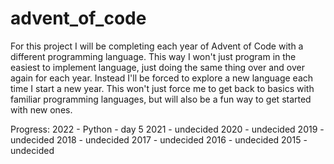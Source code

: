 # advent_of_code

<insert fun intro about getting started with Advent of Code>

For this project I will be completing each year of Advent of Code with a different programming 
language. This way I won't just program in the easiest to implement language, just doing the 
same thing over and over again for each year. Instead I'll be forced to explore a new language
each time I start a new year. This won't just force me to get back to basics with familiar 
programming languages, but will also be a fun way to get started with new ones.

Progress:
2022 - Python     - day 5
2021 - undecided 
2020 - undecided
2019 - undecided
2018 - undecided
2017 - undecided
2016 - undecided
2015 - undecided
